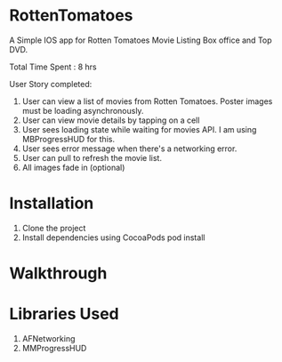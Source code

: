 RottenTomatoes
==============

A Simple IOS app for Rotten Tomatoes Movie Listing Box office and Top DVD.

Total Time Spent : 8 hrs

User Story completed:

1. User can view a list of movies from Rotten Tomatoes. Poster images must be loading asynchronously.
2. User can view movie details by tapping on a cell 
3. User sees loading state while waiting for movies API. I am using MBProgressHUD for this.
4. User sees error message when there's a networking error.
5. User can pull to refresh the movie list.
6. All images fade in (optional)

Installation
============

1. Clone the project
2. Install dependencies using CocoaPods
    pod install

Walkthrough
=============


Libraries Used
==============
1. AFNetworking
2. MMProgressHUD
